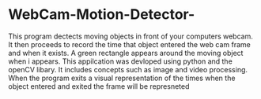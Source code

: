 # WebCam-Motion-Detector-

This program dectects moving objects in front of your computers webcam. It then proceeds
to record the time that object entered the web cam frame and when it exists. A green rectangle 
appears around the moving object when i appears. This appilcation was devloped using python and the 
openCV libary. It includes concepts such as image and video processing. When the program exits a
visual representation of the times when the object entered and exited the frame will be represneted 
